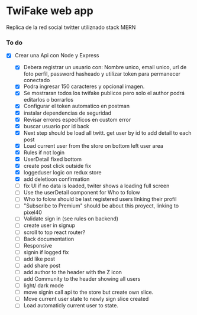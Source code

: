 # TwiFake web app

Replica de la red social twitter utiliznado stack MERN

### To do

- [x] Crear una Api con Node y Express

  - [x] Debera registrar un usuario con: Nombre unico, email unico, url de foto perfil, password hasheado y utilizar token para permanecer conectado
  - [x] Podra ingresar 150 caracteres y opcional imagen.
  - [x] Se mostraran todos los twifake publicos pero solo el author podrá editarlos o borrarlos
  - [x] Configurar el token automatico en postman
  - [x] instalar dependencias de seguridad
  - [x] Revisar errores especificos en custom error
  - [x] buscar usuario por id back
  - [x] Next step should be load all twitt. get user by id to add detail to each post
  - [x] Load current user from the store on bottom left user area
  - [x] Rules if not login
  - [x] UserDetail fixed bottom
  - [x] create post click outside fix
  - [x] loggeduser logic on redux store
  - [x] add deletioon confirmation
  - [ ] fix UI if no data is loaded, twiter shows a loading full screen
  - [ ] Use the userDetail component for Who to folow
  - [ ] Who to folow should be last registered users linking their profil
  - [ ] "Subscribe to Premium" should be about this proyect, linking to pixel40
  - [ ] Validate sign in (see rules on backend)
  - [ ] create user in signup
  - [ ] scroll to top react router?
  - [ ] Back documentation
  - [ ] Responsive
  - [ ] signin if logged fix
  - [ ] add like post
  - [ ] add share post
  - [ ] add author to the header with the Z icon
  - [ ] add Community to the header showing all users
  - [ ] light/ dark mode
  - [ ] move signin call api to the store but create own slice.
  - [ ] Move current user state to newly sign slice created
  - [ ] Load automaticly current user to state.
